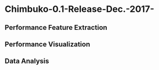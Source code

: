 # Chimbuko-0.1-Release-Dec.-2017-


## Performance Feature Extraction

## Performance Visualization

## Data Analysis
